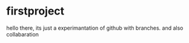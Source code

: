 # firstproject
hello there, its just a experimantation of github with branches. 
and also collabaration
